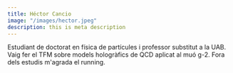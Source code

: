 ```yaml
---
title: Héctor Cancio
image: "/images/hector.jpeg"
description: this is meta description
---
```


Estudiant de doctorat en física de partícules i professor substitut a la UAB. Vaig fer el TFM sobre models hologràfics de QCD aplicat al muó g-2. Fora dels estudis m'agrada el running.
